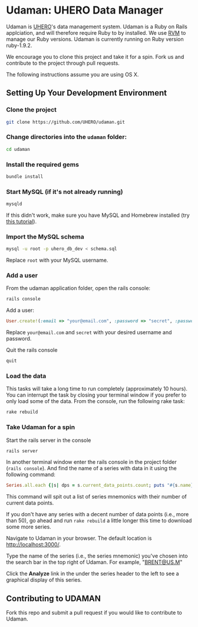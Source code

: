 Udaman: UHERO Data Manager
======

Udaman is [UHERO](http://uhero.hawaii.edu)'s data management system. Udaman is a Ruby on Rails applciation, and will therefore require Ruby to by installed. We use [RVM](https://rvm.io/) to manage our Ruby versions. Udaman is currently running on Ruby version ruby-1.9.2.

We encourage you to clone this project and take it for a spin. Fork us and contribute to the project through pull requests.

The following instructions assume you are using OS X.

Setting Up Your Development Environment
----

### Clone the project
```bash
git clone https://github.com/UHERO/udaman.git
```

### Change directories into the `udaman` folder:
```bash
cd udaman
```

### Install the required gems
```bash
bundle install
```

### Start MySQL (if it's not already running)
```bash
mysqld
```
If this didn't work, make sure you have MySQL and Homebrew installed (try [this tutorial](http://benjsicam.me/blog/how-to-install-mysql-on-mac-os-x-using-homebrew-tutorial/)).

### Import the MySQL schema 
```bash
mysql -u root -p uhero_db_dev < schema.sql
```
Replace `root` with your MySQL username.

### Add a user
From the udaman application folder, open the rails console:
```bash
rails console
```

Add a user:
```ruby
User.create!(:email => "your@email.com", :password => "secret", :password_confirmation => "secret")
```
Replace `your@email.com` and `secret` with your desired username and password.

Quit the rails console
```ruby
quit
```

### Load the data
This tasks will take a long time to run completely (approximately 10 hours). You can interrupt the task by closing your terminal window if you prefer to only load some of the data. From the console, run the following rake task:
```bash
rake rebuild
```


### Take Udaman for a spin
Start the rails server in the console
```bash
rails server
```

In another terminal window enter the rails console in the project folder (`rails console`). And find the name of a series with data in it using the following command:
```ruby
Series.all.each {|s| dps = s.current_data_points.count; puts "#{s.name}, #{dps}" if dps > 0};0
```
This command will spit out a list of series mnemonics with their number of current data points.

If you don't have any series with a decent number of data points (i.e., more than 50), go ahead and run `rake rebuild` a little longer this time to download some more series.

Navigate to Udaman in your browser. The default location is [http://localhost:3000/](http://localhost:3000/).

Type the name of the series (i.e., the series mnemonic) you've chosen into the search bar in the top right of Udaman. For example, "BRENT@US.M"

Click the **Analyze** link in the under the series header to the left to see a graphical display of this series.

Contributing to UDAMAN
---
Fork this repo and submit a pull request if you would like to contribute to Udaman.
